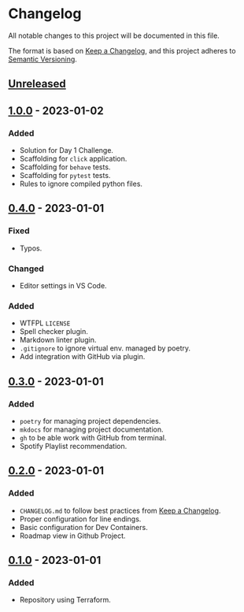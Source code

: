 <!-- markdownlint-disable-file MD024 -->

# Changelog

All notable changes to this project will be documented in this file.

The format is based on [Keep a Changelog](https://keepachangelog.com/en/1.0.0/),
and this project adheres to [Semantic Versioning](https://semver.org/spec/v2.0.0.html).

## [Unreleased]

## [1.0.0] - 2023-01-02

### Added

* Solution for Day 1 Challenge.
* Scaffolding for `click` application.
* Scaffolding for `behave` tests.
* Scaffolding for `pytest` tests.
* Rules to ignore compiled python files.

## [0.4.0] - 2023-01-01

### Fixed

- Typos.

### Changed

- Editor settings in VS Code.

### Added

- WTFPL `LICENSE`
- Spell checker plugin.
- Markdown linter plugin.
- `.gitignore` to ignore virtual env. managed by poetry.
- Add integration with GitHub via plugin.

## [0.3.0] - 2023-01-01

### Added

- `poetry` for managing project dependencies.
- `mkdocs` for managing project documentation.
- `gh` to be able work with GitHub from terminal.
- Spotify Playlist recommendation.

## [0.2.0] - 2023-01-01

### Added

- `CHANGELOG.md` to follow best practices from [Keep a Changelog][1].
- Proper configuration for line endings.
- Basic configuration for Dev Containers.
- Roadmap view in Github Project.

## [0.1.0] - 2023-01-01

### Added

- Repository using Terraform.

[1]: https://keepachangelog.com
[unreleased]: https://github.com/olivierlacan/keep-a-changelog/compare/v1.0.0...HEAD
[1.0.0]: https://github.com/olivierlacan/keep-a-changelog/releases/tag/v1.0.0
[0.4.0]: https://github.com/olivierlacan/keep-a-changelog/releases/tag/v0.4.0
[0.3.0]: https://github.com/olivierlacan/keep-a-changelog/releases/tag/v0.3.0
[0.2.0]: https://github.com/olivierlacan/keep-a-changelog/releases/tag/v0.2.0
[0.1.0]: https://github.com/olivierlacan/keep-a-changelog/releases/tag/v0.1.0
